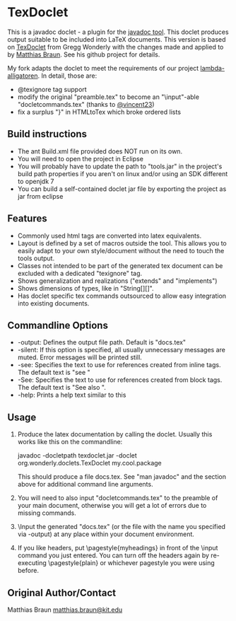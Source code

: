 TexDoclet
=========

This is a javadoc doclet - a plugin for the [javadoc tool](http://java.sun.com/j2se/javadoc/). This doclet produces output suitable to
be included into LaTeX documents.
This version is based on [TexDoclet](https://texdoclet.dev.java.net/) from Gregg Wonderly with the changes made and
applied to by [Matthias Braun](https://github.com/MatzeB). See his github project for details.

My fork adapts the doclet to meet the requirements of our project [lambda-alligatoren](https://github.com/vincent23/lambda-alligatoren).
In detail, those are:
* @texignore tag support
* modify the original "preamble.tex" to become an "\\input"-able "docletcommands.tex" (thanks to [@vincent23](https://github.com/vincent23))
* fix a surplus "}" in HTMLtoTex which broke ordered lists

Build instructions
------------------
* The ant Build.xml file provided does NOT run on its own.
* You will need to open the project in Eclipse
* You will probably have to update the path to "tools.jar" in the project's build path properties if you aren't on linux and/or using an SDK different to openjdk 7
* You can build a self-contained doclet jar file by exporting the project as jar from eclipse

Features
--------

* Commonly used html tags are converted into latex equivalents.
* Layout is defined by a set of macros outside the tool. This allows you to
  easily adapt to your own style/document without the need to touch the tools
  output.
* Classes not intended to be part of the generated tex document can be excluded with a dedicated "texignore" tag.
* Shows generalization and realizations ("extends" and "implements")
* Shows dimensions of types, like in "String[][]".
* Has doclet specific tex commands outsourced to allow easy integration into existing documents.

Commandline Options
-------------------
* -output: Defines the output file path. Default is "docs.tex"
* -silent: If this option is specified, all usually unnecessary messages are muted. Error messages will be printed still.
* -see: Specifies the text to use for references created from inline tags. The default text is "see "
* -See: Specifies the text to use for references created from block tags. The default text is "See also ".
* -help: Prints a help text similar to this

Usage
-----

1. Produce the latex documentation by calling the doclet. Usually this works
   like this on the commandline:

	javadoc -docletpath texdoclet.jar -doclet org.wonderly.doclets.TexDoclet my.cool.package

   This should produce a file docs.tex. See "man javadoc" and the section above for additional command line arguments.

2. You will need to also input "docletcommands.tex" to the preamble of your main document, otherwise
   you will get a lot of errors due to missing commands.

3. \\Input the generated "docs.tex" (or the file with the name you specified via -output) at any place within 
   your document environment.
4. If you like headers, put \\pagestyle{myheadings} in front of the \\input command you just entered.
   You can turn off the headers again by re-executing \\pagestyle{plain} or whichever pagestyle you were using before.

Original Author/Contact
--------------

Matthias Braun <matthias.braun@kit.edu>
